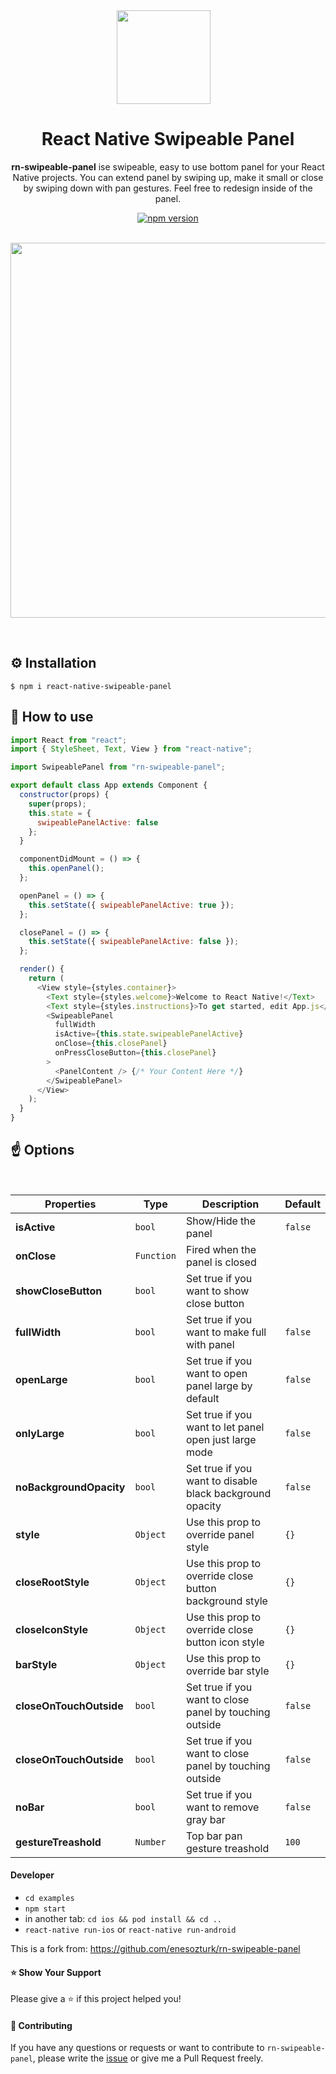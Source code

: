 <div align="center">

<img style="margin-right:1em" src="./rn-swipeable-panel.png" width="150" height="150">

<h1>React Native Swipeable Panel</h1>

**rn-swipeable-panel** ise swipeable, easy to use bottom panel for your React Native projects. You can extend panel by swiping up, make it small or close by swiping down with pan gestures. Feel free to redesign inside of the panel.

[![npm version](https://img.shields.io/npm/v/rn-swipeable-panel.svg)](https://www.npmjs.com/package/rn-swipeable-panel)

</div>

<br/>

<div align="center" style="margin-bottom:1em">
    <img src="rn-swipeable-panel.gif" width="auto" height="600"/>
</div>

<br/>

## ⚙️ Installation

```
$ npm i react-native-swipeable-panel
```

<!-- ## Usage -->

## 🚀 How to use

```javascript
import React from "react";
import { StyleSheet, Text, View } from "react-native";

import SwipeablePanel from "rn-swipeable-panel";

export default class App extends Component {
  constructor(props) {
    super(props);
    this.state = {
      swipeablePanelActive: false
    };
  }

  componentDidMount = () => {
    this.openPanel();
  };

  openPanel = () => {
    this.setState({ swipeablePanelActive: true });
  };

  closePanel = () => {
    this.setState({ swipeablePanelActive: false });
  };

  render() {
    return (
      <View style={styles.container}>
        <Text style={styles.welcome}>Welcome to React Native!</Text>
        <Text style={styles.instructions}>To get started, edit App.js</Text>
        <SwipeablePanel
          fullWidth
          isActive={this.state.swipeablePanelActive}
          onClose={this.closePanel}
          onPressCloseButton={this.closePanel}
        >
          <PanelContent /> {/* Your Content Here */}
        </SwipeablePanel>
      </View>
    );
  }
}
```

## ☝️ Options

<br/>

| Properties              | Type       | Description                                              | Default |
| ----------------------- | ---------- | -------------------------------------------------------- | ------- |
| **isActive**            | `bool`     | Show/Hide the panel                                      | `false` |
| **onClose**             | `Function` | Fired when the panel is closed                           |         |
| **showCloseButton**     | `bool`     | Set true if you want to show close button                |         |
| **fullWidth**           | `bool`     | Set true if you want to make full with panel             | `false` |
| **openLarge**           | `bool`     | Set true if you want to open panel large by default      | `false` |
| **onlyLarge**           | `bool`     | Set true if you want to let panel open just large mode   | `false` |
| **noBackgroundOpacity** | `bool`     | Set true if you want to disable black background opacity | `false` |
| **style**               | `Object`   | Use this prop to override panel style                    | `{}`    |
| **closeRootStyle**      | `Object`   | Use this prop to override close button background style  | `{}`    |
| **closeIconStyle**      | `Object`   | Use this prop to override close button icon style        | `{}`    |
| **barStyle**            | `Object`   | Use this prop to override bar style                      | `{}`    |
| **closeOnTouchOutside** | `bool`     | Set true if you want to close panel by touching outside  | `false` |
| **closeOnTouchOutside** | `bool`     | Set true if you want to close panel by touching outside  | `false` |
| **noBar**               | `bool`     | Set true if you want to remove gray bar                  | `false` |
| **gestureTreashold**    | `Number`   | Top bar pan gesture treashold                            | `100`   |

#### Developer
* `cd examples`
* `npm start`
* in another tab: `cd ios && pod install && cd ..`
* `react-native run-ios`  or `react-native run-android`

This is a fork from: https://github.com/enesozturk/rn-swipeable-panel

#### ⭐️ Show Your Support

Please give a ⭐️ if this project helped you!

#### 👏 Contributing

If you have any questions or requests or want to contribute to `rn-swipeable-panel`, please write the [issue](https://github.com/enesozturk/rn-swipeable-panel/issues) or give me a Pull Request freely.
